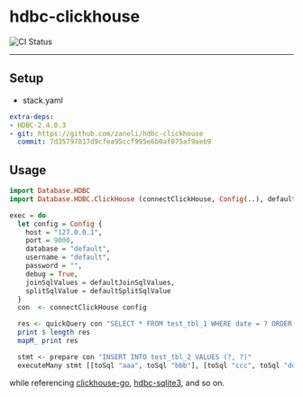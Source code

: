 # hdbc-clickhouse

![CI Status](https://github.com/zaneli/hdbc-clickhouse/actions/workflows/ci.yml/badge.svg)

---

## Setup

* stack.yaml

```yaml
extra-deps:
- HDBC-2.4.0.3
- git: https://github.com/zaneli/hdbc-clickhouse
  commit: 7d35797817d9cfea95ccf995e6b0af075af9aeb9
```

## Usage

```hs
import Database.HDBC
import Database.HDBC.ClickHouse (connectClickHouse, Config(..), defaultJoinSqlValues, defaultSplitSqlValue)

exec = do
  let config = Config {
    host = "127.0.0.1",
    port = 9000,
    database = "default",
    username = "default",
    password = "",
    debug = True,
    joinSqlValues = defaultJoinSqlValues,
    splitSqlValue = defaultSplitSqlValue
  }
  con  <- connectClickHouse config

  res <- quickQuery con "SELECT * FROM test_tbl_1 WHERE date = ? ORDER BY date DESC" [toSql "2020-01-01"]
  print $ length res
  mapM_ print res

  stmt <- prepare con "INSERT INTO test_tbl_2 VALUES (?, ?)"
  executeMany stmt [[toSql "aaa", toSql "bbb"], [toSql "ccc", toSql "ddd"]]
```

while referencing [clickhouse-go](https://github.com/ClickHouse/clickhouse-go), [hdbc-sqlite3](https://github.com/hdbc/hdbc-sqlite3), and so on.
